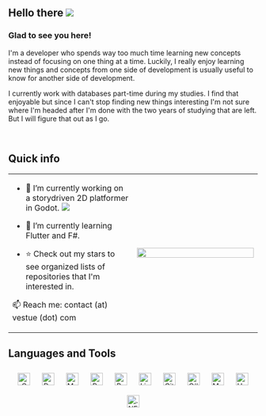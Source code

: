 ## Hello there  <img src="https://vestue.com/images/benny_happy.png"/>

### Glad to see you here!  
I'm a developer who spends way too much time learning new concepts instead of focusing on one thing at a time. 
Luckily, I really enjoy learning new things and concepts from one side of development is usually useful to know for another side of development.

I currently work with databases part-time during my studies. I find that enjoyable but since I can't stop finding new things interesting I'm not sure where I'm headed after I'm done with the two years of studying that are left. But I will figure that out as I go.  
  

<br/>  


## Quick info  
<table><tr><td valign="top" width="50%">

- :telescope: I’m currently working on a storydriven 2D platformer in Godot.  <img src="https://vestue.com/images/rat.png"/> 
  
- 🌱 I’m currently learning Flutter and F#.
  
- :star: Check out my stars to see organized lists of repositories that I'm interested in.

<!--* ⚡ I love Vim. I love moving fast and being pretty at the same time.  -->
 
📫 Reach me: contact (at) vestue (dot) com

</td><td valign="middle" width="50%">

<div align="center">
<img src="https://vestue.com/images/beav-comp.gif" align="center" style="width: 100%" />
</div>  

</td></tr></table>  


## Languages and Tools  
<div align="center">  
<img style="margin: 10px" src="https://profilinator.rishav.dev/skills-assets/c-original.svg" alt="C" height="25" />  
<img style="margin: 10px" src="https://profilinator.rishav.dev/skills-assets/docker-original-wordmark.svg" alt="Docker" height="25" />  
<img style="margin: 10px" src="https://profilinator.rishav.dev/skills-assets/mysql-original-wordmark.svg" alt="MySQL" height="25" />  
<img style="margin: 10px" src="https://profilinator.rishav.dev/skills-assets/python-original.svg" alt="Python" height="25" />  
<img style="margin: 10px" src="https://profilinator.rishav.dev/skills-assets/gnu_bash-icon.svg" alt="Bash" height="25" />   
<img style="margin: 10px" src="https://profilinator.rishav.dev/skills-assets/linux-original.svg" alt="Linux" height="25" />  
<img style="margin: 10px" src="https://profilinator.rishav.dev/skills-assets/git-scm-icon.svg" alt="Git" height="25" />  
<img style="margin: 10px" src="https://profilinator.rishav.dev/skills-assets/csharp-original.svg" alt="C#" height="25" />  
<img style="margin: 10px" src="https://profilinator.rishav.dev/skills-assets/mariadb.png" alt="Maria DB" height="25" />   
<img style="margin: 10px" src="https://profilinator.rishav.dev/skills-assets/unity.png" alt="Unity" height="25" />   
<img style="margin: 10px" src="https://profilinator.rishav.dev/skills-assets/dot-net-original-wordmark.svg" alt=".NET" height="25" />  
</div>  

<br/>  


<!--## Github Stats  
<table><tr><td valign="top" width="50%">

<img src="https://github-readme-stats.vercel.app/api?username=vestue&show_icons=true&count_private=true&hide_border=true" align="left" style="width: 100%" />

</td><td valign="top" width="50%">

<img src="https://github-readme-stats.vercel.app/api/top-langs/?username=vestue&hide_border=true&layout=compact" align="left" style="width: 98%" />

</td></tr></table>  -->
